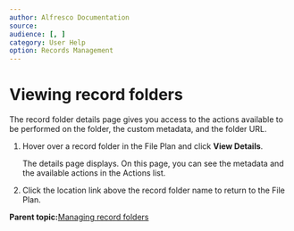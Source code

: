 ```yaml
---
author: Alfresco Documentation
source: 
audience: [, ]
category: User Help
option: Records Management
---
```


# Viewing record folders

The record folder details page gives you access to the actions available to be performed on the folder, the custom metadata, and the folder URL.

1.  Hover over a record folder in the File Plan and click **View Details**.

    The details page displays. On this page, you can see the metadata and the available actions in the Actions list.

2.  Click the location link above the record folder name to return to the File Plan.


**Parent topic:**[Managing record folders](../tasks/rm-recordfolder-manage.md)


